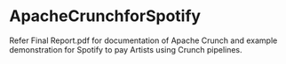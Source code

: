 # ApacheCrunchforSpotify

Refer Final Report.pdf for documentation of Apache Crunch and example demonstration for Spotify to pay Artists using Crunch pipelines.
